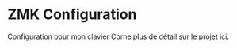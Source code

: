 # ZMK Configuration

Configuration pour mon clavier Corne plus de détail sur le projet [ici](http://localhost:4000/corne/).
